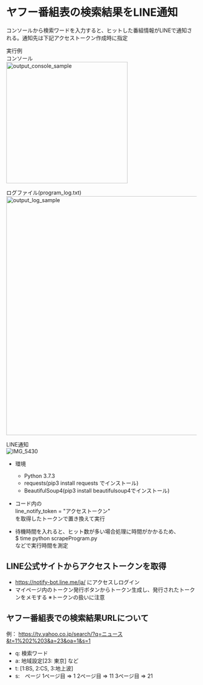 # ヤフー番組表の検索結果をLINE通知
コンソールから検索ワードを入力すると、ヒットした番組情報がLINEで通知される。通知先は下記アクセストークン作成時に指定

実行例  
コンソール  
<img width="321" alt="output_console_sample" src="https://user-images.githubusercontent.com/47136469/57586176-1f436780-752d-11e9-95db-fb2549d32dc3.png">  

ログファイル(program_log.txt)   
<img width="632" alt="output_log_sample" src="https://user-images.githubusercontent.com/47136469/57586175-19e61d00-752d-11e9-9f0a-06644b7f13f6.png">  

LINE通知  
![IMG_5430](https://user-images.githubusercontent.com/47136469/57586289-d8567180-752e-11e9-8b7b-1a574e3733d2.PNG)


* 環境
  * Python 3.7.3
  * requests(pip3 install requests でインストール)
  * BeautifulSoup4(pip3 install beautifulsoup4でインストール)
* コード内の  
  line_notify_token = "アクセストークン"  
  を取得したトークンで置き換えて実行

* 待機時間を入れると、ヒット数が多い場合処理に時間がかかるため、  
 $ time python scrapeProgram.py  
 などで実行時間を測定

## LINE公式サイトからアクセストークンを取得
*  https://notify-bot.line.me/ja/ にアクセスしログイン
*  マイページ内のトークン発行ボタンからトークン生成し、発行されたトークンをメモする
※トークンの扱いに注意

## ヤフー番組表での検索結果URLについて
例：
https://tv.yahoo.co.jp/search/?q=ニュース&t=1%202%203&a=23&oa=1&s=1

* q: 検索ワード
* a: 地域設定[23: 東京] など
* t: [1:BS, 2:CS, 3:地上波]
* s:　ページ 1ページ目 => 1 2ページ目 => 11 3ページ目 => 21


